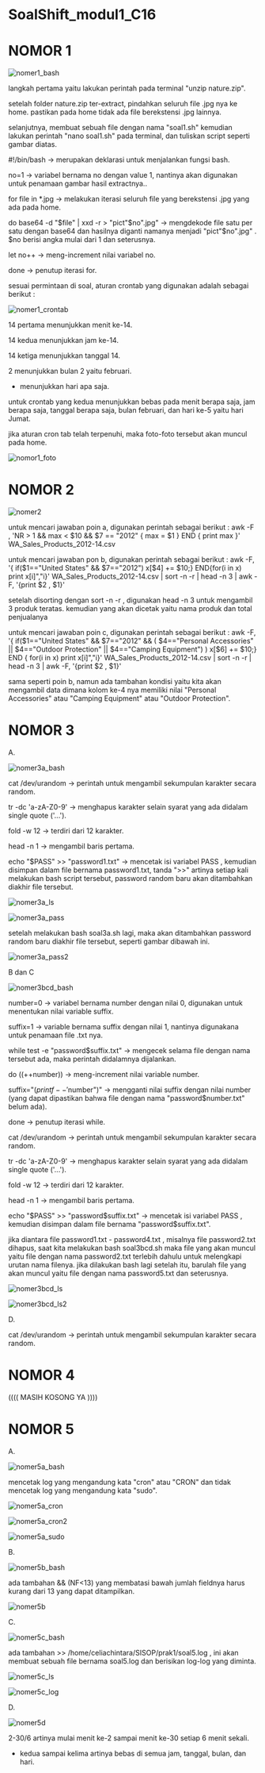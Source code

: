 # SoalShift_modul1_C16

# NOMOR 1

![nomer1_bash](https://user-images.githubusercontent.com/36990542/53146700-c8865b80-35d7-11e9-94ae-8ece434cc947.jpg)


langkah pertama yaitu lakukan perintah pada terminal "unzip nature.zip".

setelah folder nature.zip ter-extract, pindahkan seluruh file .jpg nya ke home. pastikan pada home tidak ada file berekstensi .jpg lainnya.

selanjutnya, membuat sebuah file dengan nama "soal1.sh"
kemudian lakukan perintah "nano soal1.sh" pada terminal, dan tuliskan script seperti gambar diatas.

#!/bin/bash -> merupakan deklarasi untuk menjalankan fungsi bash.

no=1 -> variabel bernama no dengan value 1, nantinya akan digunakan untuk penamaan gambar hasil extractnya..

for file in *.jpg -> melakukan iterasi seluruh file yang berekstensi .jpg yang ada pada home.

do base64 -d "$file" | xxd -r > "pict"$no".jpg" -> mengdekode file satu per satu dengan base64 dan hasilnya diganti namanya menjadi "pict"$no".jpg" . $no berisi angka mulai dari 1 dan seterusnya.

let no++ -> meng-increment nilai variabel no.

done -> penutup iterasi for.

sesuai permintaan di soal, aturan crontab yang digunakan adalah sebagai berikut :

![nomer1_crontab](https://user-images.githubusercontent.com/36990542/53197276-6fa4da80-364c-11e9-946e-44178f4e70de.jpg)

14 pertama menunjukkan menit ke-14.

14 kedua menunjukkan jam ke-14.

14 ketiga menunjukkan tanggal 14.

2 menunjukkan bulan 2 yaitu februari.

* menunjukkan hari apa saja.

untuk crontab yang kedua menunjukkan bebas pada menit berapa saja, jam berapa saja, tanggal berapa saja, bulan februari, dan hari ke-5 yaitu hari Jumat.

jika aturan cron tab telah terpenuhi, maka foto-foto tersebut akan muncul pada home.

![nomor1_foto](https://user-images.githubusercontent.com/36990542/53142066-21002d80-35c5-11e9-9811-bdf91e1bf8a9.png)



# NOMOR 2
![nomer2](https://user-images.githubusercontent.com/36990542/53225061-5aaa6480-36a9-11e9-8db7-b7f6b8bcf41e.jpg)

untuk mencari jawaban poin a, digunakan perintah sebagai berikut :
awk -F , 'NR > 1 && max < $10 && $7 == "2012" { max = $1 }
END { print max }' WA_Sales_Products_2012-14.csv

untuk mencari jawaban pon b, digunakan perintah sebagai berikut :
awk -F, '{ if($1=="United States" && $7=="2012") x[$4] += $10;} 
END{for(i in x) print x[i]","i}' WA_Sales_Products_2012-14.csv | sort -n -r | head -n 3 | awk -F, '{print $2 , $1}'

setelah disorting dengan sort -n -r , digunakan head -n 3 untuk mengambil 3 produk teratas. kemudian yang akan dicetak yaitu nama produk dan total penjualanya

untuk mencari jawaban poin c, digunakan perintah sebagai berikut :
awk -F, '{ if($1=="United States" && $7=="2012" && 
( $4=="Personal Accessories" || $4=="Outdoor Protection" || $4=="Camping Equipment") ) x[$6] += $10;} 
END { for(i in x) print x[i]","i}' WA_Sales_Products_2012-14.csv | sort -n -r | head -n 3 | awk -F, '{print $2 , $1}'

sama seperti poin b, namun ada tambahan kondisi yaitu kita akan mengambil data dimana kolom ke-4 nya memiliki nilai "Personal Accessories" atau "Camping Equipment" atau "Outdoor Protection".



# NOMOR 3

A.

![nomer3a_bash](https://user-images.githubusercontent.com/36990542/53147092-164f9380-35d9-11e9-8345-6315952c80d5.jpg)


cat /dev/urandom -> perintah untuk mengambil sekumpulan karakter secara random.

tr -dc 'a-zA-Z0-9' -> menghapus karakter selain syarat yang ada didalam single quote ('...').

fold -w 12 -> terdiri dari 12 karakter.

head -n 1 -> mengambil baris pertama.

echo "$PASS" >> "password1.txt" -> mencetak isi variabel PASS , kemudian disimpan dalam file bernama password1.txt, tanda ">>" artinya setiap kali melakukan bash script tersebut, password random baru akan ditambahkan diakhir file tersebut.

![nomer3a_ls](https://user-images.githubusercontent.com/36990542/53147125-2798a000-35d9-11e9-826a-2b373bd30d3d.jpg)

![nomer3a_pass](https://user-images.githubusercontent.com/36990542/53147169-4ac34f80-35d9-11e9-82bd-331df0b57fd9.jpg)

setelah melakukan bash soal3a.sh lagi, maka akan ditambahkan password random baru diakhir file tersebut, seperti gambar dibawah ini.

![nomer3a_pass2](https://user-images.githubusercontent.com/36990542/53147220-76ded080-35d9-11e9-84b9-8cc77e20a312.jpg)


B dan C

![nomer3bcd_bash](https://user-images.githubusercontent.com/36990542/53147331-dd63ee80-35d9-11e9-8344-62720fe868c7.jpg)

number=0 -> variabel bernama number dengan nilai 0, digunakan untuk menentukan nilai variable suffix.

suffix=1 -> variable bernama suffix dengan nilai 1, nantinya digunakana untuk penamaan file .txt nya.

while test -e "password$suffix.txt" -> mengecek selama file dengan nama tersebut ada, maka perintah didalamnya dijalankan.

do ((++number)) -> meng-increment nilai variable number.

suffix="$( printf -- '%d' "$number")" -> mengganti nilai suffix dengan nilai number (yang dapat dipastikan bahwa file dengan nama "password$number.txt" belum ada).

done -> penutup iterasi while.

cat /dev/urandom -> perintah untuk mengambil sekumpulan karakter secara random.

tr -dc 'a-zA-Z0-9' -> menghapus karakter selain syarat yang ada didalam single quote ('...').

fold -w 12 -> terdiri dari 12 karakter.

head -n 1 -> mengambil baris pertama.

echo "$PASS" >> "password$suffix.txt" -> mencetak isi variabel PASS , kemudian disimpan dalam file bernama "password$suffix.txt".

jika diantara file password1.txt - password4.txt , misalnya file password2.txt dihapus, saat kita melakukan bash soal3bcd.sh maka file yang akan muncul yaitu file dengan nama password2.txt terlebih dahulu untuk melengkapi urutan nama filenya. jika dilakukan bash lagi setelah itu, barulah file yang akan muncul yaitu file dengan nama password5.txt dan seterusnya.

![nomer3bcd_ls](https://user-images.githubusercontent.com/36990542/53147730-09cc3a80-35db-11e9-8e9a-5d7eb480b891.jpg)

![nomer3bcd_ls2](https://user-images.githubusercontent.com/36990542/53147892-7ba48400-35db-11e9-8719-1bfe209e7a70.jpg)


D. 

cat /dev/urandom -> perintah untuk mengambil sekumpulan karakter secara random.


# NOMOR 4
(((( MASIH KOSONG YA ))))


# NOMOR 5

A.

![nomer5a_bash](https://user-images.githubusercontent.com/36990542/53150928-5f591500-35e4-11e9-85cf-3e122f2bf43f.jpg)

mencetak log yang mengandung kata "cron" atau "CRON" dan tidak mencetak log yang mengandung kata "sudo".

![nomer5a_cron](https://user-images.githubusercontent.com/36990542/53150939-65e78c80-35e4-11e9-8d97-f2ed95c7921d.jpg)

![nomer5a_cron2](https://user-images.githubusercontent.com/36990542/53150952-6d0e9a80-35e4-11e9-9691-27db4b142049.jpg)

![nomer5a_sudo](https://user-images.githubusercontent.com/36990542/53150965-7861c600-35e4-11e9-9f89-0061890dc8a1.jpg)


B.

![nomer5b_bash](https://user-images.githubusercontent.com/36990542/53151091-d9899980-35e4-11e9-891f-03b26a0020ca.jpg)

ada tambahan && (NF<13) yang membatasi bawah jumlah fieldnya harus kurang dari 13 yang dapat ditampilkan.

![nomer5b](https://user-images.githubusercontent.com/36990542/53151104-e0181100-35e4-11e9-96cc-03f73ab12df2.jpg)


C.

![nomer5c_bash](https://user-images.githubusercontent.com/36990542/53151262-53ba1e00-35e5-11e9-9daa-468e86805d8b.jpg)

ada tambahan >> /home/celiachintara/SISOP/prak1/soal5.log , ini akan membuat sebuah file bernama soal5.log dan berisikan log-log yang diminta.

![nomer5c_ls](https://user-images.githubusercontent.com/36990542/53151308-78ae9100-35e5-11e9-98ad-e4f8ad4aa933.jpg)

![nomer5c_log](https://user-images.githubusercontent.com/36990542/53151327-8106cc00-35e5-11e9-8f8f-644be5d11993.jpg)


D.

![nomer5d](https://user-images.githubusercontent.com/36990542/53197367-a24ed300-364c-11e9-89e4-e0d4e5898689.jpg)


2-30/6 artinya mulai menit ke-2 sampai menit ke-30 setiap 6 menit sekali.
* kedua sampai kelima artinya bebas di semua jam, tanggal, bulan, dan hari.
